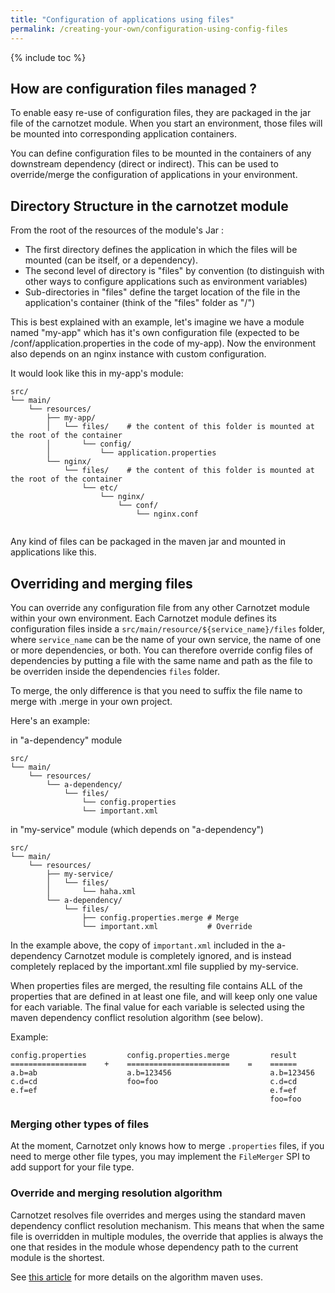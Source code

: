 ```yaml
---
title: "Configuration of applications using files"
permalink: /creating-your-own/configuration-using-config-files
---
```


{% include toc %}

## How are configuration files managed ?

To enable easy re-use of configuration files, they are packaged in the jar file of the carnotzet module.
When you start an environment, those files will be mounted into corresponding application containers.

You can define configuration files to be mounted in the containers of any downstream dependency (direct or indirect). 
This can be used to override/merge the configuration of applications in your environment.

## Directory Structure in the carnotzet module

From the root of the resources of the module's Jar : 

- The first directory defines the application in which the files will be mounted (can be itself, or a dependency).
- The second level of directory is "files" by convention (to distinguish with other ways to configure applications
 such as environment variables)
- Sub-directories in "files" define the target location of the file in the application's container
 (think of the "files" folder as "/")

This is best explained with an example, let's imagine we have a module named "my-app" which has it's own configuration 
file (expected to be /conf/application.properties in the code of my-app).
Now the environment also depends on an nginx instance with custom configuration.

It would look like this in my-app's module:

```
src/
└── main/
    └── resources/
        ├── my-app/
        │   └── files/    # the content of this folder is mounted at the root of the container
        │       └── config/
        │           └── application.properties
        └── nginx/
            └── files/    # the content of this folder is mounted at the root of the container
                └── etc/
                    └── nginx/
                        └── conf/
                            └── nginx.conf
                 
```

Any kind of files can be packaged in the maven jar and mounted in applications like this.

## Overriding and merging files

You can override any configuration file from any other Carnotzet module within your own environment. 
Each Carnotzet module defines its configuration files inside a `src/main/resource/${service_name}/files` folder, where `service_name` can be the name of your own service, the name of one or more dependencies, or both. 
You can therefore override config files of dependencies by putting a file with the same name and path as the file to be overriden inside the dependencies `files` folder.

To merge, the only difference is that you need to suffix the file name to merge with .merge in your own project. 

Here's an example:

in "a-dependency" module 
```
src/
└── main/
    └── resources/
        └── a-dependency/
            └── files/
                └── config.properties
                └── important.xml
```
in "my-service" module (which depends on "a-dependency")
```
src/
└── main/
    └── resources/
        ├── my-service/
        │   └── files/
        │       └── haha.xml
        └── a-dependency/             
            └── files/
                ├── config.properties.merge # Merge
                └── important.xml           # Override
```

In the example above, the copy of `important.xml` included in the a-dependency Carnotzet module is completely ignored, and is instead completely replaced by the important.xml file supplied by my-service.

When properties files are merged, the resulting file contains ALL of the properties that are defined in at least one file, and will keep only one value for each variable. The final value for each variable is selected using the maven dependency conflict resolution algorithm (see below).

Example:
```
config.properties         config.properties.merge         result
=================    +    =======================    =    ======
a.b=ab                    a.b=123456                      a.b=123456
c.d=cd                    foo=foo                         c.d=cd
e.f=ef                                                    e.f=ef
                                                          foo=foo
```                                                         

### Merging other types of files

At the moment, Carnotzet only knows how to merge `.properties` files, if you need to merge other file types, you may implement the `FileMerger` SPI to add support for your file type.

### Override and merging resolution algorithm

Carnotzet resolves file overrides and merges using the standard maven dependency conflict resolution mechanism. This means that when the same file is overridden in multiple modules, the override that applies is always the one that resides in the module whose dependency path to the current module is the shortest.

See [this article](http://guntherpopp.blogspot.ch/2011/02/understanding-maven-dependency.html) for more details on the algorithm maven uses.
